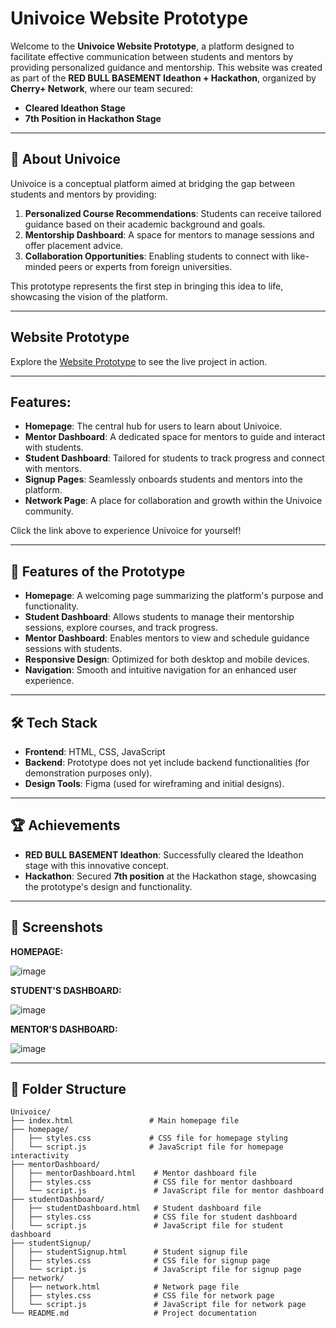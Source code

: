 # Univoice Website Prototype

Welcome to the **Univoice Website Prototype**, a platform designed to facilitate effective communication between students and mentors by providing personalized guidance and mentorship. This website was created as part of the **RED BULL BASEMENT Ideathon + Hackathon**, organized by **Cherry+ Network**, where our team secured:
- **Cleared Ideathon Stage**
- **7th Position in Hackathon Stage**

---

## 🚀 **About Univoice**
Univoice is a conceptual platform aimed at bridging the gap between students and mentors by providing:
1. **Personalized Course Recommendations**: Students can receive tailored guidance based on their academic background and goals.
2. **Mentorship Dashboard**: A space for mentors to manage sessions and offer placement advice.
3. **Collaboration Opportunities**: Enabling students to connect with like-minded peers or experts from foreign universities.

This prototype represents the first step in bringing this idea to life, showcasing the vision of the platform.

---

## Website Prototype
Explore the [Website Prototype](https://dhyeyshah23.github.io/Student-Ecounselling-Platform) to see the live project in action.

---

## Features:
- **Homepage**: The central hub for users to learn about Univoice.
- **Mentor Dashboard**: A dedicated space for mentors to guide and interact with students.
- **Student Dashboard**: Tailored for students to track progress and connect with mentors.
- **Signup Pages**: Seamlessly onboards students and mentors into the platform.
- **Network Page**: A place for collaboration and growth within the Univoice community.

Click the link above to experience Univoice for yourself!

---

## 🔧 **Features of the Prototype**
- **Homepage**: A welcoming page summarizing the platform's purpose and functionality.
- **Student Dashboard**: Allows students to manage their mentorship sessions, explore courses, and track progress.
- **Mentor Dashboard**: Enables mentors to view and schedule guidance sessions with students.
- **Responsive Design**: Optimized for both desktop and mobile devices.
- **Navigation**: Smooth and intuitive navigation for an enhanced user experience.

---

## 🛠️ **Tech Stack**
- **Frontend**: HTML, CSS, JavaScript
- **Backend**: Prototype does not yet include backend functionalities (for demonstration purposes only).
- **Design Tools**: Figma (used for wireframing and initial designs).

---

## 🏆 **Achievements**
- **RED BULL BASEMENT Ideathon**: Successfully cleared the Ideathon stage with this innovative concept.
- **Hackathon**: Secured **7th position** at the Hackathon stage, showcasing the prototype's design and functionality.

---

## 📸 **Screenshots**
**HOMEPAGE:**

![image](https://github.com/user-attachments/assets/3a36f1c4-9b87-4a6c-bf93-f33317793ca1)

**STUDENT'S DASHBOARD:**

![image](https://github.com/user-attachments/assets/502ed9d4-6924-4615-b163-94c5791fa3d0)

**MENTOR'S DASHBOARD:**

![image](https://github.com/user-attachments/assets/52b2afc6-519a-4ad3-bd40-d5dbe8905213)

---

## 📂 **Folder Structure**
```
Univoice/
├── index.html                 # Main homepage file
├── homepage/
│   ├── styles.css             # CSS file for homepage styling
│   └── script.js              # JavaScript file for homepage interactivity
├── mentorDashboard/
│   ├── mentorDashboard.html    # Mentor dashboard file
│   ├── styles.css              # CSS file for mentor dashboard
│   └── script.js               # JavaScript file for mentor dashboard
├── studentDashboard/
│   ├── studentDashboard.html   # Student dashboard file
│   ├── styles.css              # CSS file for student dashboard
│   └── script.js               # JavaScript file for student dashboard
├── studentSignup/
│   ├── studentSignup.html      # Student signup file
│   ├── styles.css              # CSS file for signup page
│   └── script.js               # JavaScript file for signup page
├── network/
│   ├── network.html            # Network page file
│   ├── styles.css              # CSS file for network page
│   └── script.js               # JavaScript file for network page
└── README.md                   # Project documentation
```
